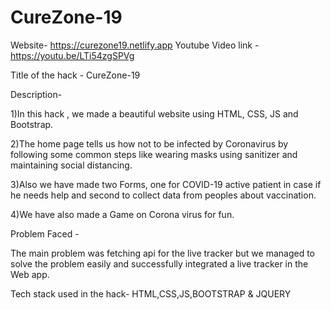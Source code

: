 # CureZone-19

Website- https://curezone19.netlify.app
Youtube Video link - https://youtu.be/LTi54zgSPVg

Title of the hack - CureZone-19

Description-

1)In this hack , we made a beautiful website using HTML, CSS, JS and Bootstrap.

2)The home page tells us how not to be infected by Coronavirus by following some common steps like wearing masks using sanitizer and maintaining social distancing. 

3)Also we have made two Forms, one for COVID-19 active patient in case if he needs help and second to collect data from peoples about vaccination.

4)We have also made a Game on Corona virus for fun.

Problem Faced - 

The main problem was fetching api for the live tracker but we managed to solve the problem easily and successfully integrated a live tracker in the Web app.
 
Tech stack used in the hack- 
HTML,CSS,JS,BOOTSTRAP & JQUERY
